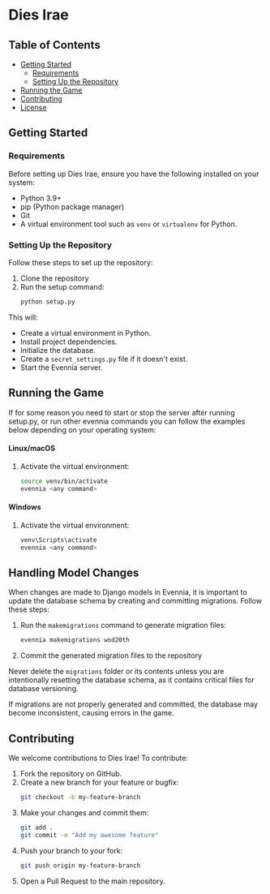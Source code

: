 # Dies Irae
## Table of Contents
- [Getting Started](#getting-started)
  - [Requirements](#requirements)
  - [Setting Up the Repository](#setting-up-the-repository)
- [Running the Game](#running-the-game)
- [Contributing](#contributing)
- [License](#license)

## Getting Started

### Requirements
Before setting up Dies Irae, ensure you have the following installed on your system:

- Python 3.9+
- pip (Python package manager)
- Git
- A virtual environment tool such as `venv` or `virtualenv` for Python.


### Setting Up the Repository

Follow these steps to set up the repository:

1. Clone the repository
2. Run the setup command:
   ```bash
   python setup.py
   ```

This will:
- Create a virtual environment in Python.
- Install project dependencies.
- Initialize the database.
- Create a `secret_settings.py` file if it doesn't exist.
- Start the Evennia server.

## Running the Game
If for some reason you need to start or stop the server after running setup.py, or run other evennia commands you can follow the examples below depending on your operating system:

#### Linux/macOS
1. Activate the virtual environment:
   ```bash
   source venv/bin/activate
   evennia <any command>
   ```


#### Windows
1. Activate the virtual environment:
   ```bash
   venv\Scripts\activate
   evennia <any command>
   ```

## Handling Model Changes

When changes are made to Django models in Evennia, it is important to update the database schema by creating and committing migrations. Follow these steps:

1. Run the `makemigrations` command to generate migration files:
   ```bash
   evennia makemigrations wod20th
   ```

2. Commit the generated migration files to the repository

Never delete the `migrations` folder or its contents unless you are intentionally resetting the database schema, as it contains critical files for database versioning.

If migrations are not properly generated and committed, the database may become inconsistent, causing errors in the game.

## Contributing

We welcome contributions to Dies Irae! To contribute:

1. Fork the repository on GitHub.
2. Create a new branch for your feature or bugfix:
   ```bash
   git checkout -b my-feature-branch
   ```
3. Make your changes and commit them:
   ```bash
   git add .
   git commit -m "Add my awesome feature"
   ```
4. Push your branch to your fork:
   ```bash
   git push origin my-feature-branch
   ```
5. Open a Pull Request to the main repository.